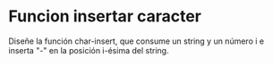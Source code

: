 # Funcion insertar caracter

Diseñe la función char-insert, que consume un string y un número i e inserta "-" en la posición i-ésima del string.